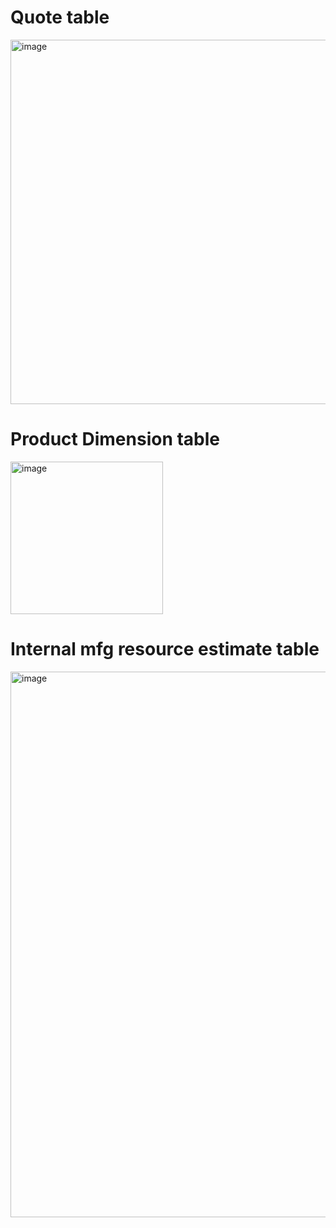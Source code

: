 

<h1>Quote table </h1>
<img width="583" alt="image" src="https://github.com/frhanim13/PowerBI/assets/48370531/671feb07-dca3-42c9-a11a-61dbfa986372">
<h1>Product Dimension table </h1>
<img width="244" alt="image" src="https://github.com/frhanim13/PowerBI/assets/48370531/a20c2d00-e423-4206-af76-7045153a3c07">
<h1>Internal mfg resource estimate table </h1>

<img width="873" alt="image" src="https://github.com/frhanim13/PowerBI/assets/48370531/67628a96-e748-4654-bd60-3e746a697ea8">




